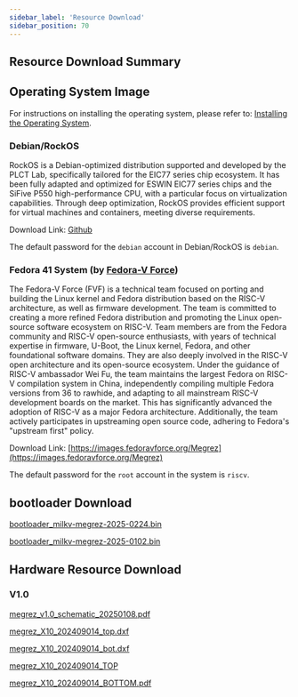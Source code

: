 ```yaml
---
sidebar_label: 'Resource Download'
sidebar_position: 70
---
```


## Resource Download Summary

## Operating System Image

For instructions on installing the operating system, please refer to: [Installing the Operating System](https://milkv.io/zh/docs/megrez/getting-started/boot).

### Debian/RockOS

RockOS is a Debian-optimized distribution supported and developed by the PLCT Lab, specifically tailored for the EIC77 series chip ecosystem. It has been fully adapted and optimized for ESWIN EIC77 series chips and the SiFive P550 high-performance CPU, with a particular focus on virtualization capabilities. Through deep optimization, RockOS provides efficient support for virtual machines and containers, meeting diverse requirements.

Download Link: [Github](https://github.com/milkv-megrez/megrez-build/releases/)

The default password for the `debian` account in Debian/RockOS is `debian`.

### Fedora 41 System (by [Fedora-V Force](https://github.com/fedora-riscv))

The Fedora-V Force (FVF) is a technical team focused on porting and building the Linux kernel and Fedora distribution based on the RISC-V architecture, as well as firmware development. The team is committed to creating a more refined Fedora distribution and promoting the Linux open-source software ecosystem on RISC-V. Team members are from the Fedora community and RISC-V open-source enthusiasts, with years of technical expertise in firmware, U-Boot, the Linux kernel, Fedora, and other foundational software domains. They are also deeply involved in the RISC-V open architecture and its open-source ecosystem. Under the guidance of RISC-V ambassador Wei Fu, the team maintains the largest Fedora on RISC-V compilation system in China, independently compiling multiple Fedora versions from 36 to rawhide, and adapting to all mainstream RISC-V development boards on the market. This has significantly advanced the adoption of RISC-V as a major Fedora architecture. Additionally, the team actively participates in upstreaming open source code, adhering to Fedora's "upstream first" policy.

Download Link: [https://images.fedoravforce.org/Megrez](https://images.fedoravforce.org/Megrez)

The default password for the `root` account in the system is `riscv`.

## bootloader Download

[bootloader_milkv-megrez-2025-0224.bin](https://github.com/milkv-megrez/megrez-build/releases/tag/2025-0219)

[bootloader_milkv-megrez-2025-0102.bin](https://github.com/milkv-megrez/megrez-build/releases/tag/2025-0117)

## Hardware Resource Download

### V1.0
[megrez_v1.0_schematic_20250108.pdf](https://github.com/milkv-megrez/megrez-files/blob/main/hardware/megrez_v1.0_schematic_20250108.pdf?raw=true)

[megrez_X10_202409014_top.dxf](https://github.com/milkv-megrez/megrez-files/blob/main/hardware/megrez_X10_202409014_top.dxf?raw=true)

[megrez_X10_202409014_bot.dxf](https://github.com/milkv-megrez/megrez-files/blob/main/hardware/megrez_X10_202409014_bot.dxf?raw=true)

[megrez_X10_202409014_TOP](https://github.com/milkv-megrez/megrez-files/blob/main/hardware/megrez_X10_202409014_TOP.pdf?raw=true)

[megrez_X10_202409014_BOTTOM.pdf](https://github.com/milkv-megrez/megrez-files/blob/main/hardware/megrez_X10_202409014_BOTTOM.pdf?raw=true)
